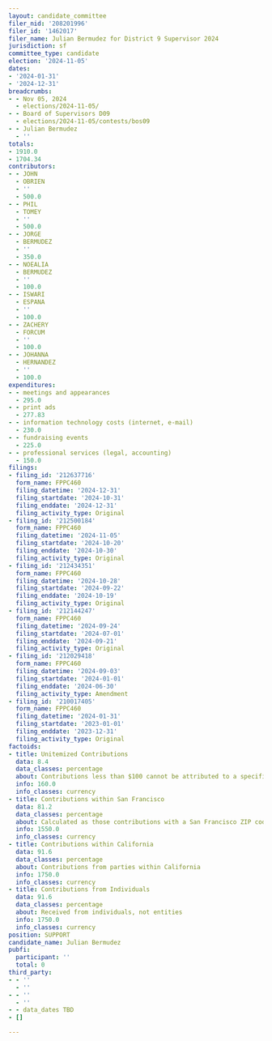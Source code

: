 ```yaml
---
layout: candidate_committee
filer_nid: '208201996'
filer_id: '1462017'
filer_name: Julian Bermudez for District 9 Supervisor 2024
jurisdiction: sf
committee_type: candidate
election: '2024-11-05'
dates:
- '2024-01-31'
- '2024-12-31'
breadcrumbs:
- - Nov 05, 2024
  - elections/2024-11-05/
- - Board of Supervisors D09
  - elections/2024-11-05/contests/bos09
- - Julian Bermudez
  - ''
totals:
- 1910.0
- 1704.34
contributors:
- - JOHN
  - OBRIEN
  - ''
  - 500.0
- - PHIL
  - TOMEY
  - ''
  - 500.0
- - JORGE
  - BERMUDEZ
  - ''
  - 350.0
- - NOEALIA
  - BERMUDEZ
  - ''
  - 100.0
- - ISWARI
  - ESPANA
  - ''
  - 100.0
- - ZACHERY
  - FORCUM
  - ''
  - 100.0
- - JOHANNA
  - HERNANDEZ
  - ''
  - 100.0
expenditures:
- - meetings and appearances
  - 295.0
- - print ads
  - 277.83
- - information technology costs (internet, e-mail)
  - 230.0
- - fundraising events
  - 225.0
- - professional services (legal, accounting)
  - 150.0
filings:
- filing_id: '212637716'
  form_name: FPPC460
  filing_datetime: '2024-12-31'
  filing_startdate: '2024-10-31'
  filing_enddate: '2024-12-31'
  filing_activity_type: Original
- filing_id: '212500184'
  form_name: FPPC460
  filing_datetime: '2024-11-05'
  filing_startdate: '2024-10-20'
  filing_enddate: '2024-10-30'
  filing_activity_type: Original
- filing_id: '212434351'
  form_name: FPPC460
  filing_datetime: '2024-10-28'
  filing_startdate: '2024-09-22'
  filing_enddate: '2024-10-19'
  filing_activity_type: Original
- filing_id: '212144247'
  form_name: FPPC460
  filing_datetime: '2024-09-24'
  filing_startdate: '2024-07-01'
  filing_enddate: '2024-09-21'
  filing_activity_type: Original
- filing_id: '212029418'
  form_name: FPPC460
  filing_datetime: '2024-09-03'
  filing_startdate: '2024-01-01'
  filing_enddate: '2024-06-30'
  filing_activity_type: Amendment
- filing_id: '210017405'
  form_name: FPPC460
  filing_datetime: '2024-01-31'
  filing_startdate: '2023-01-01'
  filing_enddate: '2023-12-31'
  filing_activity_type: Original
factoids:
- title: Unitemized Contributions
  data: 8.4
  data_classes: percentage
  about: Contributions less than $100 cannot be attributed to a specific individual
  info: 160.0
  info_classes: currency
- title: Contributions within San Francisco
  data: 81.2
  data_classes: percentage
  about: Calculated as those contributions with a San Francisco ZIP code
  info: 1550.0
  info_classes: currency
- title: Contributions within California
  data: 91.6
  data_classes: percentage
  about: Contributions from parties within California
  info: 1750.0
  info_classes: currency
- title: Contributions from Individuals
  data: 91.6
  data_classes: percentage
  about: Received from individuals, not entities
  info: 1750.0
  info_classes: currency
position: SUPPORT
candidate_name: Julian Bermudez
pubfi:
  participant: ''
  total: 0
third_party:
- - ''
  - ''
- - ''
  - ''
- - data_dates TBD
- []

---
```



